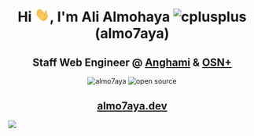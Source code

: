 <h1 align="center">Hi <img src="./Hey.gif" width="30px">, I'm Ali Almohaya <img src="https://1.bp.blogspot.com/-lEjH9X_Xjtw/W2htPIr-uMI/AAAAAAAAqyI/gl2OoecZsCsVXw8XTlYlP6vgxSr_RJrDgCLcBGAs/s1600/Flag_of_Yemen.gif" alt="cplusplus" width="33" height="23"/> (almo7aya)</h1> 

<h2 align="center">Staff Web Engineer @ <a href="https://anghami.com" target="_blank">Anghami</a> & <a href="https://osnplus.com" target="_blank">OSN+</a></h2>
 
<p align="center"> <img src="https://komarev.com/ghpvc/?username=almo7aya&color=9f7b3d&style=flat-square&label=visits" alt="almo7aya" />  <img src="https://img.shields.io/github/stars/almo7aya?color=%239f7b3d&label=total%20stars&style=flat-square" alt="open source"/> 
<h2 align="center"><a href="https://almo7aya.dev">almo7aya.dev</a></h2>

![](https://hit.yhype.me/github/profile?user_id=17254073)
